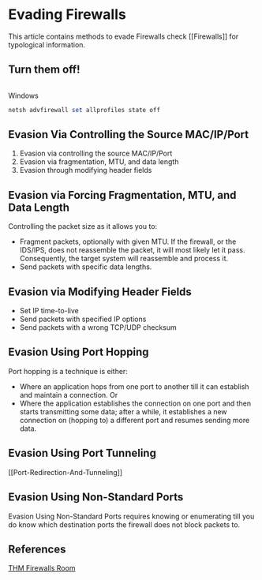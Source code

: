 # Evading Firewalls

This article contains methods to evade Firewalls check [[Firewalls]] for typological information.

## Turn them off!

```bash

```
Windows
```powershell
netsh advfirewall set allprofiles state off
```

## Evasion Via Controlling the Source MAC/IP/Port

1.  Evasion via controlling the source MAC/IP/Port
2.  Evasion via fragmentation, MTU, and data length
3.  Evasion through modifying header fields

## Evasion via Forcing Fragmentation, MTU, and Data Length

Controlling the packet size as it allows you to:

-   Fragment packets, optionally with given MTU. If the firewall, or the IDS/IPS, does not reassemble the packet, it will most likely let it pass. Consequently, the target system will reassemble and process it.
-   Send packets with specific data lengths.

## Evasion via Modifying Header Fields

-   Set IP time-to-live
-   Send packets with specified IP options
-   Send packets with a wrong TCP/UDP checksum

## Evasion Using Port Hopping

Port hopping is a technique is either:
- Where an application hops from one port to another till it can establish and maintain a connection.
Or
- Where the application establishes the connection on one port and then starts transmitting some data; after a while, it establishes a new connection on (hopping to) a different port and resumes sending more data.

##  Evasion Using Port Tunneling

[[Port-Redirection-And-Tunneling]]

## Evasion Using Non-Standard Ports

Evasion Using Non-Standard Ports requires knowing or enumerating till you do know which destination ports the firewall does not block packets to. 


## References

[THM Firewalls Room](https://tryhackme.com/room/redteamfirewalls)